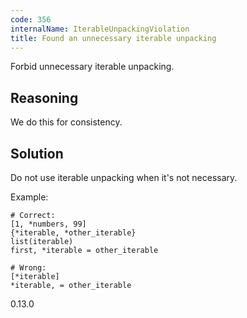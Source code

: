 ```yaml
---
code: 356
internalName: IterableUnpackingViolation
title: Found an unnecessary iterable unpacking
---
```


Forbid unnecessary iterable unpacking.

## Reasoning
We do this for consistency.

## Solution
Do not use iterable unpacking when it's not necessary.

Example:

    # Correct:
    [1, *numbers, 99]
    {*iterable, *other_iterable}
    list(iterable)
    first, *iterable = other_iterable
    
    # Wrong:
    [*iterable]
    *iterable, = other_iterable

<div class="versionadded">

0.13.0

</div>